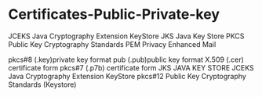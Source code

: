# Certificates-Public-Private-key

JCEKS    Java Cryptography Extension KeyStore
JKS      Java Key Store
PKCS     Public Key Cryptography Standards
PEM      Privacy Enhanced Mail

pkcs#8    (.key)private key format
pub       (.pub)public key format
X.509     (.cer) certificate form
pkcs#7    (.p7b) certificate form
JKS        JAVA KEY STORE
JCEKS      Java Cryptography Extension KeyStore
pkcs#12    Public Key Cryptography Standards (Keystore)
